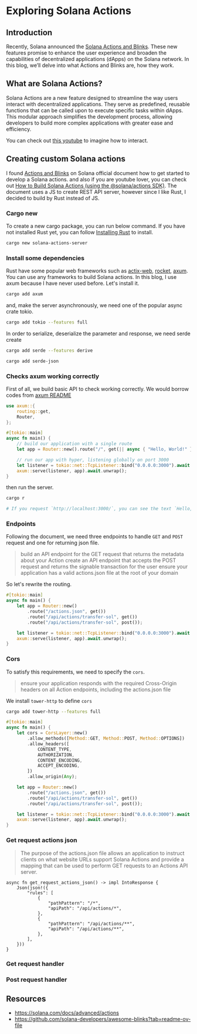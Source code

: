 # Exploring Solana Actions

## Introduction

Recently, Solana announced the [Solana Actions and Blinks]. These new features promise to enhance the user experience and broaden the capabilities of decentralized applications (dApps) on the Solana network. In this blog, we’ll delve into what Actions and Blinks are, how they work.

[Solana Actions and Blinks]: https://decrypt.co/236854/solana-foundation-launches-new-feature-social-media

## What are Solana Actions?

Solana Actions are a new feature designed to streamline the way users interact with decentralized applications. They serve as predefined, reusable functions that can be called upon to execute specific tasks within dApps. This modular approach simplifies the development process, allowing developers to build more complex applications with greater ease and efficiency.

You can check out [this youtube] to imagine how to interact.

[this youtube]: https://www.youtube.com/watch?v=m_feBl0ROik

## Creating custom Solana actions

I found [Actions and Blinks] on Solana official document how to get started to develop a Solana actions. and also if you are youtube lover, you can check out [How to Build Solana Actions (using the @solana/actions SDK)].
The document uses a JS to create REST API server, however since I like Rust, I decided to build by Rust instead of JS.

[Actions and Blinks]: https://solana.com/docs/advanced/actions
[How to Build Solana Actions (using the @solana/actions SDK)]: https://www.youtube.com/watch?v=kCht01Ycif0

### Cargo new

To create a new cargo package, you can run below command. If you have not installed Rust yet, you can follow [Installing Rust] to install.

```bash
cargo new solana-actions-server
```

[Installing Rust]: https://www.rust-lang.org/learn/get-started

### Install some dependencies

Rust have some popular web frameworks such as [actix-web], [rocket], [axum]. You can use any frameworks to build Solana actions. In this blog, I use axum because I have never used before.
Let's install it.

```bash
cargo add axum
```

and, make the server asynchronously, we need one of the popular async crate tokio.

```bash
cargo add tokio --features full
```

In order to serialize, deserialize the parameter and response, we need serde create

```bash
cargo add serde --features derive
```

```bash
cargo add serde-json
```

[actix-web]: https://docs.rs/actix-web/latest/actix_web/
[rocket]: https://docs.rs/rocket/latest/rocket/
[axum]: https://docs.rs/axum/latest/axum/

### Checks axum working correctly

First of all, we build basic API to check working correctly. 
We would borrow codes from [axum README]

```rs
use axum::{
    routing::get,
    Router,
};

#[tokio::main]
async fn main() {
    // build our application with a single route
    let app = Router::new().route("/", get(|| async { "Hello, World!" }));

    // run our app with hyper, listening globally on port 3000
    let listener = tokio::net::TcpListener::bind("0.0.0.0:3000").await.unwrap();
    axum::serve(listener, app).await.unwrap();
}
```

then run the server.

```bash
cargo r

# If you request `http://localhost:3000/`, you can see the text `Hello, World!`
```

[axum README]: https://docs.rs/axum/latest/axum/

### Endpoints

Following the document, we need three endpoints to handle `GET` and `POST` request and one for returning json file. 

> build an API endpoint for the GET request that returns the metadata about your Action
> create an API endpoint that accepts the POST request and returns the signable transaction for the user
> ensure your application has a valid actions.json file at the root of your domain

So let's rewrite the routing.

```rs
#[tokio::main]
async fn main() {
    let app = Router::new()
        .route("/actions.json", get())
        .route("/api/actions/transfer-sol", get())
        .route("/api/actions/transfer-sol", post());

    let listener = tokio::net::TcpListener::bind("0.0.0.0:3000").await.unwrap();
    axum::serve(listener, app).await.unwrap();
}
```

### Cors

To satisfy this requirements, we need to specify the `cors`.

> ensure your application responds with the required Cross-Origin headers on all Action endpoints, including the actions.json file

We install `tower-http` to define `cors`

```bash
cargo add tower-http --features full
```

```rs
#[tokio::main]
async fn main() {
    let cors = CorsLayer::new()
        .allow_methods([Method::GET, Method::POST, Method::OPTIONS])
        .allow_headers([
            CONTENT_TYPE,
            AUTHORIZATION,
            CONTENT_ENCODING,
            ACCEPT_ENCODING,
        ])
        .allow_origin(Any);

    let app = Router::new()
        .route("/actions.json", get())
        .route("/api/actions/transfer-sol", get())
        .route("/api/actions/transfer-sol", post());

    let listener = tokio::net::TcpListener::bind("0.0.0.0:3000").await.unwrap();
    axum::serve(listener, app).await.unwrap();
}
```

### Get request actions json

> The purpose of the actions.json file allows an application to instruct clients on what website URLs support Solana Actions and provide a mapping that can be used to perform GET requests to an Actions API server.

```
async fn get_request_actions_json() -> impl IntoResponse {
    Json(json!({
        "rules": [
            {
                "pathPattern": "/*",
                "apiPath": "/api/actions/*",
            },
            {
                "pathPattern": "/api/actions/**",
                "apiPath": "/api/actions/**",
            },
        ],
    }))
}

```

### Get request handler

### Post request handler



## Resources
- https://solana.com/docs/advanced/actions
- https://github.com/solana-developers/awesome-blinks?tab=readme-ov-file

